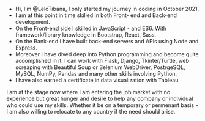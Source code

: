 - Hi, I’m @LeloTibana, I only started my journey in coding in October 2021.
- I am at this point in time skilled in both Front- end and Back-end development. 
- On the Front-end side I skilled in JavaScript - and ES6. With framework/library knowledge in Bootstrap, React, Sass.
- On the Bank-end I have built back-end servers and APIs using Node and Express. 
- Moreover I have dived deep into Python programming and become quite accomplished in it. I can work with Flask, Django, Tkinter/Turtle, web screaping with Beautiful Soup or Selenium WebDriver, PostrgeSQL, MySQL, NumPy, Pandas and many other skills involving Python. 
- I have also earned a certificate in data visualization with Tableau


I am at the stage now where I am entering the job market with no experience but great hunger and desire to help any company or individual who could use my skills. Whether it be on a temporary or permenant basis - I am also willing to relocate to any country if the need should arise.
